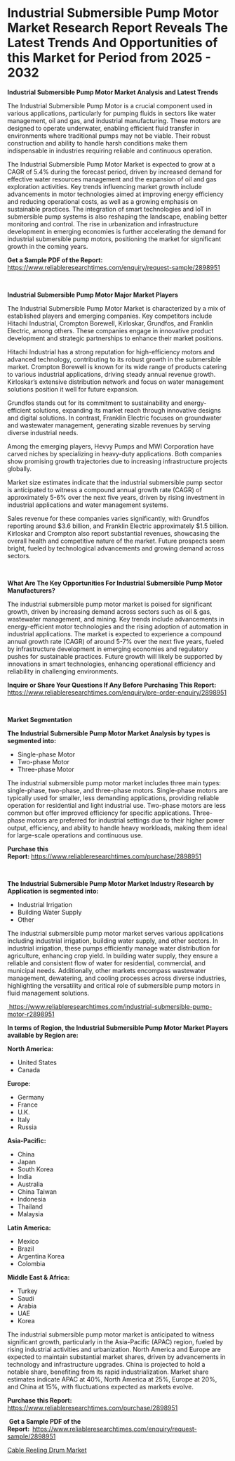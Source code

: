 <p><h1>Industrial Submersible Pump Motor Market Research Report Reveals The Latest Trends And Opportunities of this Market for Period from 2025 - 2032</h1></p><p><strong>Industrial Submersible Pump Motor Market Analysis and Latest Trends</strong></p>
<p><p>The Industrial Submersible Pump Motor is a crucial component used in various applications, particularly for pumping fluids in sectors like water management, oil and gas, and industrial manufacturing. These motors are designed to operate underwater, enabling efficient fluid transfer in environments where traditional pumps may not be viable. Their robust construction and ability to handle harsh conditions make them indispensable in industries requiring reliable and continuous operation.</p><p>The Industrial Submersible Pump Motor Market is expected to grow at a CAGR of 5.4% during the forecast period, driven by increased demand for effective water resources management and the expansion of oil and gas exploration activities. Key trends influencing market growth include advancements in motor technologies aimed at improving energy efficiency and reducing operational costs, as well as a growing emphasis on sustainable practices. The integration of smart technologies and IoT in submersible pump systems is also reshaping the landscape, enabling better monitoring and control. The rise in urbanization and infrastructure development in emerging economies is further accelerating the demand for industrial submersible pump motors, positioning the market for significant growth in the coming years.</p></p>
<p><strong>Get a Sample PDF of the Report:&nbsp;</strong> <a href="https://www.reliableresearchtimes.com/enquiry/request-sample/2898951?utm_campaign=3219&utm_medium=2&utm_source=Github&utm_content=ia&utm_term=15032025&utm_id=industrial-submersible-pump-motor">https://www.reliableresearchtimes.com/enquiry/request-sample/2898951</a></p>
<p>&nbsp;</p>
<p><strong>Industrial Submersible Pump Motor Major Market Players</strong></p>
<p><p>The Industrial Submersible Pump Motor Market is characterized by a mix of established players and emerging companies. Key competitors include Hitachi Industrial, Crompton Borewell, Kirloskar, Grundfos, and Franklin Electric, among others. These companies engage in innovative product development and strategic partnerships to enhance their market positions.</p><p>Hitachi Industrial has a strong reputation for high-efficiency motors and advanced technology, contributing to its robust growth in the submersible market. Crompton Borewell is known for its wide range of products catering to various industrial applications, driving steady annual revenue growth. Kirloskar’s extensive distribution network and focus on water management solutions position it well for future expansion.</p><p>Grundfos stands out for its commitment to sustainability and energy-efficient solutions, expanding its market reach through innovative designs and digital solutions. In contrast, Franklin Electric focuses on groundwater and wastewater management, generating sizable revenues by serving diverse industrial needs.</p><p>Among the emerging players, Hevvy Pumps and MWI Corporation have carved niches by specializing in heavy-duty applications. Both companies show promising growth trajectories due to increasing infrastructure projects globally.</p><p>Market size estimates indicate that the industrial submersible pump sector is anticipated to witness a compound annual growth rate (CAGR) of approximately 5-6% over the next five years, driven by rising investment in industrial applications and water management systems.</p><p>Sales revenue for these companies varies significantly, with Grundfos reporting around $3.6 billion, and Franklin Electric approximately $1.5 billion. Kirloskar and Crompton also report substantial revenues, showcasing the overall health and competitive nature of the market. Future prospects seem bright, fueled by technological advancements and growing demand across sectors.</p></p>
<p>&nbsp;</p>
<p><strong>What Are The Key Opportunities For Industrial Submersible Pump Motor Manufacturers?</strong></p>
<p><p>The industrial submersible pump motor market is poised for significant growth, driven by increasing demand across sectors such as oil & gas, wastewater management, and mining. Key trends include advancements in energy-efficient motor technologies and the rising adoption of automation in industrial applications. The market is expected to experience a compound annual growth rate (CAGR) of around 5-7% over the next five years, fueled by infrastructure development in emerging economies and regulatory pushes for sustainable practices. Future growth will likely be supported by innovations in smart technologies, enhancing operational efficiency and reliability in challenging environments.</p></p>
<p><strong>Inquire or Share Your Questions If Any Before Purchasing This Report:</strong> <a href="https://www.reliableresearchtimes.com/enquiry/pre-order-enquiry/2898951?utm_campaign=3219&utm_medium=2&utm_source=Github&utm_content=ia&utm_term=15032025&utm_id=industrial-submersible-pump-motor">https://www.reliableresearchtimes.com/enquiry/pre-order-enquiry/2898951</a></p>
<p>&nbsp;</p>
<p><strong>Market Segmentation</strong></p>
<p><strong>The Industrial Submersible Pump Motor Market Analysis by types is segmented into:</strong></p>
<p><ul><li>Single-phase Motor</li><li>Two-phase Motor</li><li>Three-phase Motor</li></ul></p>
<p><p>The industrial submersible pump motor market includes three main types: single-phase, two-phase, and three-phase motors. Single-phase motors are typically used for smaller, less demanding applications, providing reliable operation for residential and light industrial use. Two-phase motors are less common but offer improved efficiency for specific applications. Three-phase motors are preferred for industrial settings due to their higher power output, efficiency, and ability to handle heavy workloads, making them ideal for large-scale operations and continuous use.</p></p>
<p><strong>Purchase this Report:&nbsp;</strong><a href="https://www.reliableresearchtimes.com/purchase/2898951?utm_campaign=3219&utm_medium=2&utm_source=Github&utm_content=ia&utm_term=15032025&utm_id=industrial-submersible-pump-motor">https://www.reliableresearchtimes.com/purchase/2898951</a></p>
<p>&nbsp;</p>
<p><strong>The Industrial Submersible Pump Motor Market Industry Research by Application is segmented into:</strong></p>
<p><ul><li>Industrial Irrigation</li><li>Building Water Supply</li><li>Other</li></ul></p>
<p><p>The industrial submersible pump motor market serves various applications including industrial irrigation, building water supply, and other sectors. In industrial irrigation, these pumps efficiently manage water distribution for agriculture, enhancing crop yield. In building water supply, they ensure a reliable and consistent flow of water for residential, commercial, and municipal needs. Additionally, other markets encompass wastewater management, dewatering, and cooling processes across diverse industries, highlighting the versatility and critical role of submersible pump motors in fluid management solutions.</p></p>
<p><a href="https://www.reliableresearchtimes.com/industrial-submersible-pump-motor-r2898951?utm_campaign=3219&utm_medium=2&utm_source=Github&utm_content=ia&utm_term=15032025&utm_id=industrial-submersible-pump-motor">&nbsp;https://www.reliableresearchtimes.com/industrial-submersible-pump-motor-r2898951</a></p>
<p><strong>In terms of Region, the Industrial Submersible Pump Motor Market Players available by Region are:</strong></p>
<p>
    <p> <strong> North America: </strong>
        <ul>
            <li>United States</li>
            <li>Canada</li>
        </ul>
        </p> 
    <p> <strong> Europe: </strong>
        <ul>
            <li>Germany</li>
            <li>France</li>
            <li>U.K.</li>
            <li>Italy</li>
            <li>Russia</li>
        </ul>
        </p> 
    <p> <strong> Asia-Pacific: </strong>
        <ul>
            <li>China</li>
            <li>Japan</li>
            <li>South Korea</li>
            <li>India</li>
            <li>Australia</li>
            <li>China Taiwan</li>
            <li>Indonesia</li>
            <li>Thailand</li>
            <li>Malaysia</li>
        </ul>
        </p> 
    <p> <strong> Latin America: </strong>
        <ul>
            <li>Mexico</li>
            <li>Brazil</li>
            <li>Argentina Korea</li>
            <li>Colombia</li>
        </ul>
        </p> 
    <p> <strong> Middle East & Africa: </strong>
        <ul>
            <li>Turkey</li>
            <li>Saudi</li>
            <li>Arabia</li>
            <li>UAE</li>
            <li>Korea</li>
        </ul>
    </p>
    </p>
<p><p>The industrial submersible pump motor market is anticipated to witness significant growth, particularly in the Asia-Pacific (APAC) region, fueled by rising industrial activities and urbanization. North America and Europe are expected to maintain substantial market shares, driven by advancements in technology and infrastructure upgrades. China is projected to hold a notable share, benefiting from its rapid industrialization. Market share estimates indicate APAC at 40%, North America at 25%, Europe at 20%, and China at 15%, with fluctuations expected as markets evolve.</p></p>
<p><strong>Purchase this Report: </strong><a href="https://www.reliableresearchtimes.com/purchase/2898951?utm_campaign=3219&utm_medium=2&utm_source=Github&utm_content=ia&utm_term=15032025&utm_id=industrial-submersible-pump-motor">https://www.reliableresearchtimes.com/purchase/2898951</a></p>
<p>&nbsp;<strong>Get a Sample PDF of the Report:&nbsp;&nbsp;</strong><a href="https://www.reliableresearchtimes.com/enquiry/request-sample/2898951?utm_campaign=3219&utm_medium=2&utm_source=Github&utm_content=ia&utm_term=15032025&utm_id=industrial-submersible-pump-motor">https://www.reliableresearchtimes.com/enquiry/request-sample/2898951</a></p>
<p><strong></strong></p>
<p><p><a href="https://github.com/saklpelzami95/Market-Research-Report-List-1/blob/main/cable-reeling-drum-market.md?utm_campaign=3219&utm_medium=2&utm_source=Github&utm_content=ia&utm_term=15032025&utm_id=industrial-submersible-pump-motor">Cable Reeling Drum Market</a></p></p>